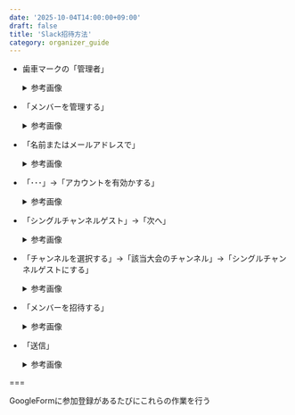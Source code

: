 ```yaml
---
date: '2025-10-04T14:00:00+09:00'
draft: false
title: 'Slack招待方法'
category: organizer_guide
---
```


- 歯車マークの「管理者」
    <details>
    <summary>参考画像</summary>
    <img src="../../../static/images/organizer/slack_invitation/image.png" alt="管理者" width="200">
    </details>

- 「メンバーを管理する」
    <details>
    <summary>参考画像</summary>
    <img src="../../../static/images/organizer/slack_invitation/image%201.png" alt="メンバーを管理する" width="200">
    </details>

- 「名前またはメールアドレスで」
    <details>
    <summary>参考画像</summary>
    <img src="../../../static/images/organizer/slack_invitation/image%202.png" alt="名前またはメールアドレスで" width="800">

    1. 参加登録GoogleFormに入力されたメールアドレスを入力

    2. 参加者が過去に出場したことがあった場合は検索結果にユーザが表示される
    </details>

- 「･･･」→「アカウントを有効かする」
    <details>
    <summary>参考画像</summary>
    <img src="../../../static/images/organizer/slack_invitation/image%203.png" alt="アカウントを有効化する" width="400">
    </details>

- 「シングルチャンネルゲスト」→「次へ」
    <details>
    <summary>参考画像</summary>
    <img src="../../../static/images/organizer/slack_invitation/image%204.png" alt="シングルチャンネルゲスト" width="400">
    </details>

- 「チャンネルを選択する」→「該当大会のチャンネル」→「シングルチャンネルゲストにする」
    <details>
    <summary>参考画像</summary>
    <img src="../../../static/images/organizer/slack_invitation/image%205.png" alt="チャンネルを選択する" width="400">
    </details>

- 「メンバーを招待する」
    <details>
    <summary>参考画像</summary>
    <img src="../../../static/images/organizer/slack_invitation/image%206.png" alt="メンバーを招待する" width="600">
    </details>

- 「送信」
    <details>
    <summary>参考画像</summary>
    <img src="../../../static/images/organizer/slack_invitation/image%207.png" alt="送信" width="400">

    1. 送信先に参加登録GoogleFormに入力されたメールアドレスを入力

    2. 招待の種類は「ゲスト」

    3. チームのチャンネルに追加する「該当大会のチャンネル」

    4. 「送信」
    </details>

===

GoogleFormに参加登録があるたびにこれらの作業を行う
